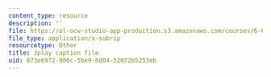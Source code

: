 ```yaml
---
content_type: resource
description: ''
file: https://ol-ocw-studio-app-production.s3.amazonaws.com/courses/6-034-artificial-intelligence-fall-2010/873e6972906c5be98d0452072b5253eb_A6Ud6oUCRak.vtt
file_type: application/x-subrip
resourcetype: Other
title: 3play caption file
uid: 873e6972-906c-5be9-8d04-52072b5253eb
---
```

